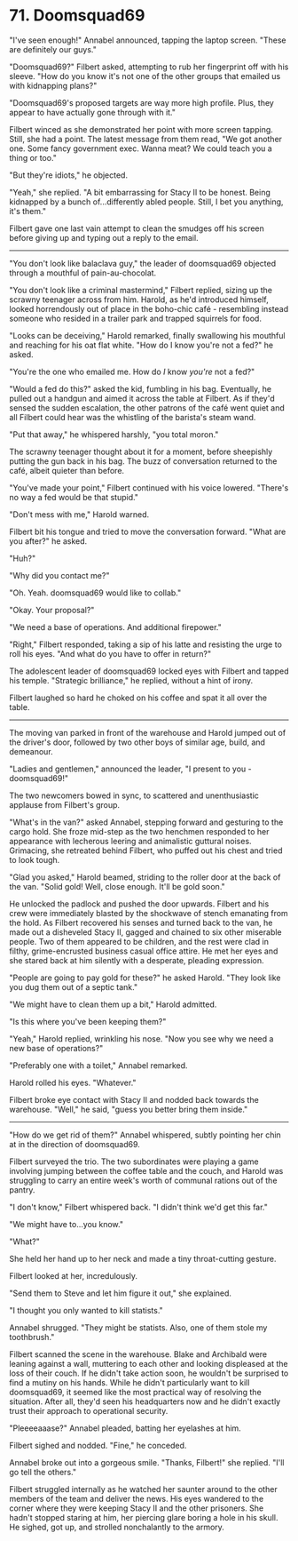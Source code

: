# 71. Doomsquad69

"I've seen enough!" Annabel announced, tapping the laptop screen. "These are definitely our guys."

"Doomsquad69?" Filbert asked, attempting to rub her fingerprint off with his sleeve. "How do you know it's not one of the other groups that emailed us with kidnapping plans?"

"Doomsquad69's proposed targets are way more high profile. Plus, they appear to have actually gone through with it."

Filbert winced as she demonstrated her point with more screen tapping. Still, she had a point. The latest message from them read, "We got another one. Some fancy government exec. Wanna meat? We could teach you a thing or too."

"But they're idiots," he objected.

"Yeah," she replied. "A bit embarrassing for Stacy II to be honest. Being kidnapped by a bunch of...differently abled people. Still, I bet you anything, it's them."

Filbert gave one last vain attempt to clean the smudges off his screen before giving up and typing out a reply to the email.

---

"You don't look like balaclava guy," the leader of doomsquad69 objected through a mouthful of pain-au-chocolat.

"You don't look like a criminal mastermind," Filbert replied, sizing up the scrawny teenager across from him. Harold, as he'd introduced himself, looked horrendously out of place in the boho-chic café - resembling instead someone who resided in a trailer park and trapped squirrels for food.

"Looks can be deceiving," Harold remarked, finally swallowing his mouthful and reaching for his oat flat white. "How do I know you're not a fed?" he asked.

"You're the one who emailed me. How do _I_ know _you're_ not a fed?"

"Would a fed do this?" asked the kid, fumbling in his bag. Eventually, he pulled out a handgun and aimed it across the table at Filbert. As if they'd sensed the sudden escalation, the other patrons of the café went quiet and all Filbert could hear was the whistling of the barista's steam wand.

"Put that away," he whispered harshly, "you total moron."

The scrawny teenager thought about it for a moment, before sheepishly putting the gun back in his bag. The buzz of conversation returned to the café, albeit quieter than before.

"You've made your point," Filbert continued with his voice lowered. "There's no way a fed would be that stupid."

"Don't mess with me," Harold warned.

Filbert bit his tongue and tried to move the conversation forward. "What are you after?" he asked.

"Huh?"

"Why did you contact me?"

"Oh. Yeah. doomsquad69 would like to collab."

"Okay. Your proposal?"

"We need a base of operations. And additional firepower."

"Right," Filbert responded, taking a sip of his latte and resisting the urge to roll his eyes. "And what do you have to offer in return?"

The adolescent leader of doomsquad69 locked eyes with Filbert and tapped his temple. "Strategic brilliance," he replied, without a hint of irony.

Filbert laughed so hard he choked on his coffee and spat it all over the table.

---

The moving van parked in front of the warehouse and Harold jumped out of the driver's door, followed by two other boys of similar age, build, and demeanour.

"Ladies and gentlemen," announced the leader, "I present to you - doomsquad69!"

The two newcomers bowed in sync, to scattered and unenthusiastic applause from Filbert's group.

"What's in the van?" asked Annabel, stepping forward and gesturing to the cargo hold. She froze mid-step as the two henchmen responded to her appearance with lecherous leering and animalistic guttural noises. Grimacing, she retreated behind Filbert, who puffed out his chest and tried to look tough.

"Glad you asked," Harold beamed, striding to the roller door at the back of the van. "Solid gold! Well, close enough. It'll be gold soon."

He unlocked the padlock and pushed the door upwards. Filbert and his crew were immediately blasted by the shockwave of stench emanating from the hold. As Filbert recovered his senses and turned back to the van, he made out a disheveled Stacy II, gagged and chained to six other miserable people. Two of them appeared to be children, and the rest were clad in filthy, grime-encrusted business casual office attire. He met her eyes and she stared back at him silently with a desperate, pleading expression.

"People are going to pay gold for these?" he asked Harold. "They look like you dug them out of a septic tank."

"We might have to clean them up a bit," Harold admitted.

"Is this where you've been keeping them?"

"Yeah," Harold replied, wrinkling his nose. "Now you see why we need a new base of operations?"

"Preferably one with a toilet," Annabel remarked.

Harold rolled his eyes. "Whatever."

Filbert broke eye contact with Stacy II and nodded back towards the warehouse. "Well," he said, "guess you better bring them inside."

---

"How do we get rid of them?" Annabel whispered, subtly pointing her chin at in the direction of doomsquad69.

Filbert surveyed the trio. The two subordinates were playing a game involving jumping between the coffee table and the couch, and Harold was struggling to carry an entire week's worth of communal rations out of the pantry.

"I don't know," Filbert whispered back. "I didn't think we'd get this far."

"We might have to...you know."

"What?"

She held her hand up to her neck and made a tiny throat-cutting gesture.

Filbert looked at her, incredulously.

"Send them to Steve and let him figure it out," she explained.

"I thought you only wanted to kill statists."

Annabel shrugged. "They might be statists. Also, one of them stole my toothbrush."

Filbert scanned the scene in the warehouse. Blake and Archibald were leaning against a wall, muttering to each other and looking displeased at the loss of their couch. If he didn't take action soon, he wouldn't be surprised to find a mutiny on his hands. While he didn't particularly want to kill doomsquad69, it seemed like the most practical way of resolving the situation. After all, they'd seen his headquarters now and he didn't exactly trust their approach to operational security.

"Pleeeeaaase?" Annabel pleaded, batting her eyelashes at him.

Filbert sighed and nodded. "Fine," he conceded.

Annabel broke out into a gorgeous smile. "Thanks, Filbert!" she replied. "I'll go tell the others."

Filbert struggled internally as he watched her saunter around to the other members of the team and deliver the news. His eyes wandered to the corner where they were keeping Stacy II and the other prisoners. She hadn't stopped staring at him, her piercing glare boring a hole in his skull. He sighed, got up, and strolled nonchalantly to the armory.

